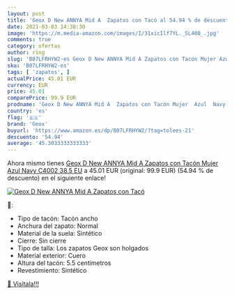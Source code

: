 ```yaml
---
layout: post
title: 'Geox D New ANNYA Mid A  Zapatos con Tacó al 54.94 % de descuento'
date: 2021-03-03 14:38:30
image: 'https://m.media-amazon.com/images/I/31xicIlf7YL._SL400_.jpg'
comments: true
category: ofertas
author: ring
slug: 'B07LFRHYW2-es Geox D New ANNYA Mid A Zapatos con Tacón Mujer Azul Navy...'
sku: 'B07LFRHYW2-es'
tags: [ 'zapatos', ]
actualPrice: 45.01 EUR
currency: EUR
price: 45.01
comparePrice: 99.9 EUR
prodname: 'Geox D New ANNYA Mid A  Zapatos con Tacón Mujer  Azul  Navy C4002   38.5 EU'
country: 'es'
flag: '🇪🇸'
brand: 'Geox'
buyurl: 'https://www.amazon.es/dp/B07LFRHYW2/?tag=tolees-21'
descuento: '54.94'
average: '45.3033333333333'
---
```


Ahora mismo tienes [Geox D New ANNYA Mid A  Zapatos con Tacón Mujer  Azul  Navy C4002   38.5 EU](https://www.amazon.es/dp/B07LFRHYW2/?tag=tolees-21) a 45.01 EUR (original: 99.9 EUR) (54.94 %  de descuento) en el siguiente enlace!

[![Geox D New ANNYA Mid A  Zapatos con Tacó](https://m.media-amazon.com/images/I/31xicIlf7YL._SL400_.jpg)](https://www.amazon.es/dp/B07LFRHYW2/?tag=tolees-21)

🔎:

- Tipo de tacón: Tacón ancho
- Anchura del zapato: Normal
- Material de la suela: Sintético
- Cierre: Sin cierre
- Tipo de talla: Los zapatos Geox son holgados
- Material exterior: Cuero
- Altura del tacón: 5.5 centímetros
- Revestimiento: Sintético

[🛒 Visítala!!!](https://www.amazon.es/dp/B07LFRHYW2/?tag=tolees-21)
